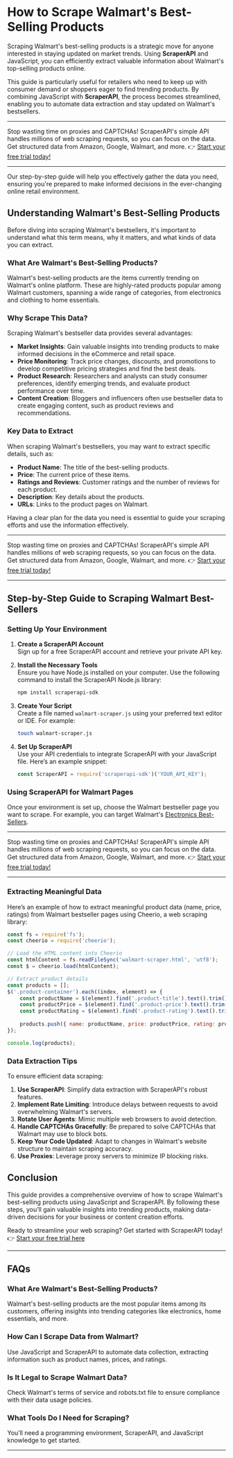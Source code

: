 
# How to Scrape Walmart's Best-Selling Products

Scraping Walmart's best-selling products is a strategic move for anyone interested in staying updated on market trends. Using **ScraperAPI** and JavaScript, you can efficiently extract valuable information about Walmart's top-selling products online. 

This guide is particularly useful for retailers who need to keep up with consumer demand or shoppers eager to find trending products. By combining JavaScript with **ScraperAPI**, the process becomes streamlined, enabling you to automate data extraction and stay updated on Walmart's bestsellers. 

---

Stop wasting time on proxies and CAPTCHAs! ScraperAPI's simple API handles millions of web scraping requests, so you can focus on the data. Get structured data from Amazon, Google, Walmart, and more. 👉 [Start your free trial today!](https://bit.ly/Scraperapi)

---

Our step-by-step guide will help you effectively gather the data you need, ensuring you're prepared to make informed decisions in the ever-changing online retail environment.

## Understanding Walmart's Best-Selling Products

Before diving into scraping Walmart's bestsellers, it's important to understand what this term means, why it matters, and what kinds of data you can extract.

### What Are Walmart's Best-Selling Products?

Walmart's best-selling products are the items currently trending on Walmart's online platform. These are highly-rated products popular among Walmart customers, spanning a wide range of categories, from electronics and clothing to home essentials.

### Why Scrape This Data?

Scraping Walmart's bestseller data provides several advantages:

- **Market Insights**: Gain valuable insights into trending products to make informed decisions in the eCommerce and retail space.
- **Price Monitoring**: Track price changes, discounts, and promotions to develop competitive pricing strategies and find the best deals.
- **Product Research**: Researchers and analysts can study consumer preferences, identify emerging trends, and evaluate product performance over time.
- **Content Creation**: Bloggers and influencers often use bestseller data to create engaging content, such as product reviews and recommendations.

### Key Data to Extract

When scraping Walmart's bestsellers, you may want to extract specific details, such as:

- **Product Name**: The title of the best-selling products.
- **Price**: The current price of these items.
- **Ratings and Reviews**: Customer ratings and the number of reviews for each product.
- **Description**: Key details about the products.
- **URLs**: Links to the product pages on Walmart.

Having a clear plan for the data you need is essential to guide your scraping efforts and use the information effectively.

---

Stop wasting time on proxies and CAPTCHAs! ScraperAPI's simple API handles millions of web scraping requests, so you can focus on the data. Get structured data from Amazon, Google, Walmart, and more. 👉 [Start your free trial today!](https://bit.ly/Scraperapi)

---

## Step-by-Step Guide to Scraping Walmart Best-Sellers

### Setting Up Your Environment

1. **Create a ScraperAPI Account**  
   Sign up for a free ScraperAPI account and retrieve your private API key.

2. **Install the Necessary Tools**  
   Ensure you have Node.js installed on your computer. Use the following command to install the ScraperAPI Node.js library:

   ```bash
   npm install scraperapi-sdk
   ```

3. **Create Your Script**  
   Create a file named `walmart-scraper.js` using your preferred text editor or IDE. For example:

   ```bash
   touch walmart-scraper.js
   ```

4. **Set Up ScraperAPI**  
   Use your API credentials to integrate ScraperAPI with your JavaScript file. Here’s an example snippet:

   ```javascript
   const ScraperAPI = require('scraperapi-sdk')('YOUR_API_KEY');
   ```

### Using ScraperAPI for Walmart Pages

Once your environment is set up, choose the Walmart bestseller page you want to scrape. For example, you can target Walmart's [Electronics Best-Sellers](https://www.walmart.com/shop/best-sellers/electronics).

---

Stop wasting time on proxies and CAPTCHAs! ScraperAPI's simple API handles millions of web scraping requests, so you can focus on the data. Get structured data from Amazon, Google, Walmart, and more. 👉 [Start your free trial today!](https://bit.ly/Scraperapi)

---

### Extracting Meaningful Data

Here’s an example of how to extract meaningful product data (name, price, ratings) from Walmart bestseller pages using Cheerio, a web scraping library:

```javascript
const fs = require('fs');
const cheerio = require('cheerio');

// Load the HTML content into Cheerio
const htmlContent = fs.readFileSync('walmart-scraper.html', 'utf8');
const $ = cheerio.load(htmlContent);

// Extract product details
const products = [];
$('.product-container').each((index, element) => {
    const productName = $(element).find('.product-title').text().trim();
    const productPrice = $(element).find('.product-price').text().trim();
    const productRating = $(element).find('.product-rating').text().trim();
    
    products.push({ name: productName, price: productPrice, rating: productRating });
});

console.log(products);
```

### Data Extraction Tips

To ensure efficient data scraping:

1. **Use ScraperAPI**: Simplify data extraction with ScraperAPI's robust features.
2. **Implement Rate Limiting**: Introduce delays between requests to avoid overwhelming Walmart's servers.
3. **Rotate User Agents**: Mimic multiple web browsers to avoid detection.
4. **Handle CAPTCHAs Gracefully**: Be prepared to solve CAPTCHAs that Walmart may use to block bots.
5. **Keep Your Code Updated**: Adapt to changes in Walmart's website structure to maintain scraping accuracy.
6. **Use Proxies**: Leverage proxy servers to minimize IP blocking risks.

## Conclusion

This guide provides a comprehensive overview of how to scrape Walmart's best-selling products using JavaScript and ScraperAPI. By following these steps, you’ll gain valuable insights into trending products, making data-driven decisions for your business or content creation efforts. 

Ready to streamline your web scraping? Get started with ScraperAPI today! 👉 [Start your free trial here](https://bit.ly/Scraperapi)

---

## FAQs

### What Are Walmart's Best-Selling Products?
Walmart's best-selling products are the most popular items among its customers, offering insights into trending categories like electronics, home essentials, and more.

### How Can I Scrape Data from Walmart?
Use JavaScript and ScraperAPI to automate data collection, extracting information such as product names, prices, and ratings.

### Is It Legal to Scrape Walmart Data?
Check Walmart's terms of service and robots.txt file to ensure compliance with their data usage policies.

### What Tools Do I Need for Scraping?
You’ll need a programming environment, ScraperAPI, and JavaScript knowledge to get started.

---

